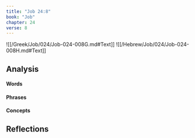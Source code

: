 ```yaml
---
title: "Job 24:8"
book: "Job"
chapter: 24
verse: 8
---
```

![[/Greek/Job/024/Job-024-008G.md#Text]]
![[/Hebrew/Job/024/Job-024-008H.md#Text]]

## Analysis

#### Words

#### Phrases

#### Concepts

## Reflections
